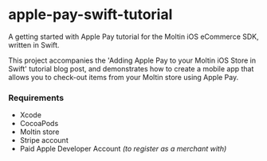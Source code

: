 # apple-pay-swift-tutorial
A getting started with Apple Pay tutorial for the Moltin iOS eCommerce SDK, written in Swift.

This project accompanies the 'Adding Apple Pay to your Moltin iOS Store in Swift' tutorial blog post, and demonstrates how to create a mobile app that allows you to check-out items from your Moltin store using Apple Pay.


### Requirements
- Xcode
- CocoaPods
- Moltin store
- Stripe account
- Paid Apple Developer Account _(to register as a merchant with)_
